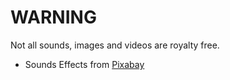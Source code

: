 
# WARNING

Not all sounds, images and videos are royalty free.

- Sounds Effects from [Pixabay](https://pixabay.com/sound-effects/?utm_source=link-attribution&utm_medium=referral&utm_campaign=music&utm_content=36147)
